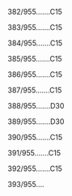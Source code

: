382/955.......C15 


383/955.......C15 


384/955.......C15 


385/955.......C15 


386/955.......C15 


387/955.......C15 


388/955.......D30 


389/955.......D30 


390/955.......C15 


391/955.......C15 


392/955.......C15 


393/955.... 


